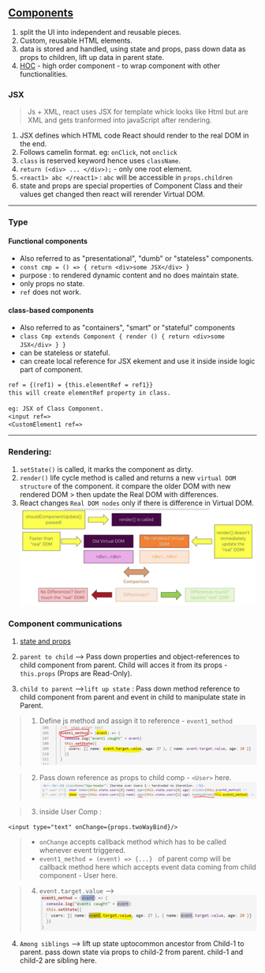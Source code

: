 ## [Components](https://reactjs.org/docs/components-and-props.html)

1. split the UI into independent and reusable pieces.
2. Custom, reusable HTML elements.
3. data is stored and handled, using state and props, pass down data as props to children, lift up data in parent state.
4. [HOC](https://reactjs.org/docs/higher-order-components.html) - high order component - to wrap component with other functionalities. 


### JSX 
> Js + XML, react uses JSX for template whick looks like Html but are XML and gets tranformed into javaScript after rendering.
1. JSX defines which HTML code React should render to the real DOM in the end.
2. Follows camelin format. eg: `onClick`, not `onclick`
3. `class` is reserved keyword hence uses `className`.
4. `return (<div> ... </div>);` - only one root element.
5. `<react1> abc </react1>` : `abc` will be accessible in `props.children`
6. state and props are special properties of Component Class and their values get changed then react will rerender Virtual DOM.

***

### Type
#### Functional components 
- Also referred to as "presentational", "dumb" or "stateless" components.
- `const cmp = () => { return <div>some JSX</div> }`
- purpose : to rendered dynamic content and no does maintain state.
- only props no state.
- `ref` does not work. 

#### class-based components 
- Also referred to as "containers", "smart" or "stateful" components
- `class Cmp extends Component { render () { return <div>some JSX</div> } } `
- can be stateless or stateful.
- can create local reference for JSX ekement and use it inside inside logic part of component.
```
ref = {(ref1) = {this.elementRef = ref1}}
this will create elementRef property in class.

eg: JSX of Class Component.
<input ref=>
<CustomElement1 ref=> 
```

***
### Rendering:
1. `setState()` is called, it marks the component as dirty.
2. `render()` life cycle method is called and returns a new `virtual DOM structure` of the component. it compare the older DOM with new rendered DOM > then update the Real DOM with differences.
3. React changes `Real DOM nodes` only if there is difference in Virtual DOM.
![img](https://github.com/lekhrajdinkar/ReactJS16/blob/master/NOTES/asset/render.PNG)

### Component communications
1. [state and props](https://github.com/lekhrajdinkar/ReactJS16/blob/master/NOTES/002_state_and_props.md)

2. `parent to child` --> Pass down properties and object-references to child component from parent. Child will acces it from its props -`this.props` (Props are Read-Only).

3. `child to parent` -->`lift up state` : Pass down method reference to child component from parent and event in child to manipulate state in Parent.
 > 1. Define js method and assign it to reference - `event1_method`
 ![](https://github.com/lekhrajdinkar/ReactJS16/blob/master/NOTES/asset/cc1.PNG)

 > 2. Pass down reference as props to child comp - `<User>` here.
 ![](https://github.com/lekhrajdinkar/ReactJS16/blob/master/NOTES/asset/cc2.PNG)

 > 3. inside User Comp : 
 ```
 <input type="text" onChange={props.twoWayBind}/>
```

 > - `onChange` accepts callback method which has to be called whenever event triggered. 
 > - `event1_method = (event) => {...} ` of parent comp will be callback method here which accepts event data coming from child component - User here.

 > 4. `event.target.value` -->
 ![](https://github.com/lekhrajdinkar/ReactJS16/blob/master/NOTES/asset/cc3.PNG)

4. `Among siblings` --> lift up state uptocommon ancestor from Child-1 to parent. pass down state via props to child-2 from parent. child-1 and child-2 are sibling here.



